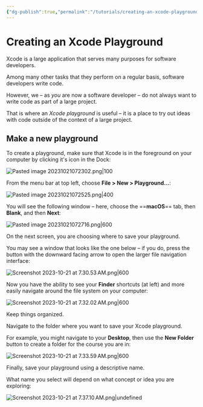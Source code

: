 ```yaml
---
{"dg-publish":true,"permalink":"/tutorials/creating-an-xcode-playground/","dgHomeLink":true,"dgShowToc":true}
---
```


# Creating an Xcode Playground

Xcode is a large application that serves many purposes for software developers.

Among many other tasks that they perform on a regular basis, software developers write code.

However, we – as *you* are now a software developer – do not always want to write code as part of a large project.

That is where an *Xcode playground* is useful – it is a place to try out ideas with code outside of the context of a large project.
## Make a new playground

To create a playground, make sure that Xcode is in the foreground on your computer by clicking it's icon in the Dock:

![Pasted image 20231021072302.png|100](/img/user/Media/Pasted%20image%2020231021072302.png)

From the menu bar at top left, choose **File > New > Playground...**:

![Pasted image 20231021072525.png|400](/img/user/Media/Pasted%20image%2020231021072525.png)

You will see the following window – here, choose the ==**macOS**== tab, then **Blank**, and then **Next**:

![Pasted image 20231021072716.png|600](/img/user/Media/Pasted%20image%2020231021072716.png)

On the next screen, you are choosing where to save your playground.

You may see a window that looks like the one below – if you do, press the button with the downward facing arrow to open the larger file navigation interface:

![Screenshot 2023-10-21 at 7.30.53 AM.png|600](/img/user/Media/Screenshot%202023-10-21%20at%207.30.53%E2%80%AFAM.png)

Now you have the ability to see your **Finder** shortcuts (at left) and more easily navigate around the file system on your computer:

![Screenshot 2023-10-21 at 7.32.02 AM.png|600](/img/user/Media/Screenshot%202023-10-21%20at%207.32.02%E2%80%AFAM.png)

Keep things organized.

Navigate to the folder where you want to save your Xcode playground.

For example, you might navigate to your **Desktop**, then use the **New Folder** button to create a folder for the course you are in:

![Screenshot 2023-10-21 at 7.33.59 AM.png|600](/img/user/Media/Screenshot%202023-10-21%20at%207.33.59%E2%80%AFAM.png)

Finally, save your playground using a descriptive name.

What name you select will depend on what concept or idea you are exploring:

![Screenshot 2023-10-21 at 7.37.10 AM.png|undefined](/img/user/Media/Screenshot%202023-10-21%20at%207.37.10%E2%80%AFAM.png)



